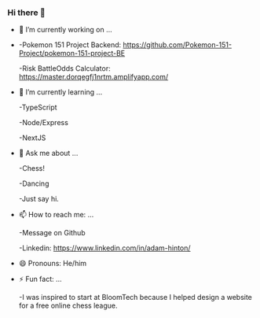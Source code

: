 ### Hi there 👋

- 🔭 I’m currently working on ...
- 
  -Pokemon 151 Project Backend: https://github.com/Pokemon-151-Project/pokemon-151-project-BE
  
  -Risk BattleOdds Calculator: https://master.dorqegfj1nrtm.amplifyapp.com/

- 🌱 I’m currently learning ...
  
  -TypeScript
  
  -Node/Express
  
  -NextJS


- 💬 Ask me about ...
  
  -Chess!
  
  -Dancing
  
  -Just say hi.


- 📫 How to reach me: ...
  
  -Message on Github
  
  -Linkedin: https://www.linkedin.com/in/adam-hinton/
  
- 😄 Pronouns: He/him
   

- ⚡ Fun fact: ...

  -I was inspired to start at BloomTech because I helped design a website for a free online chess league.
